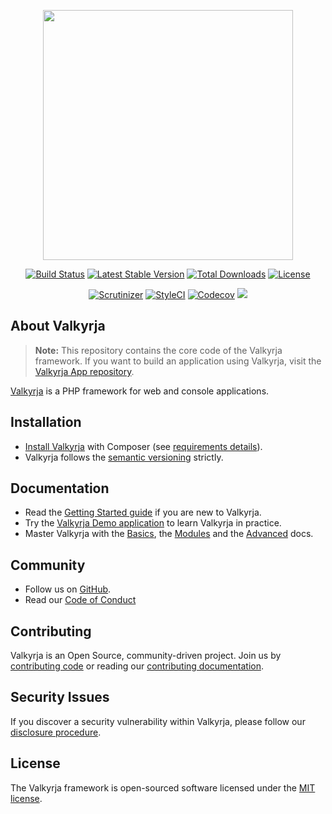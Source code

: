 <p align="center"><a href="https://valkyrja.io" target="_blank">
    <img src="https://i.imgur.com/bnZA2RT.png" width="400">
</a></p>
<p align="center">
    <a href="https://github.com/valkyrjaio/valkyrja/actions/workflows/php.yml"><img src="https://github.com/valkyrjaio/valkyrja/actions/workflows/php.yml/badge.svg" alt="Build Status"></a>
    <a href="https://packagist.org/packages/valkyrja/valkyrja"><img src="https://poser.pugx.org/valkyrja/valkyrja/v/stable.svg" alt="Latest Stable Version"></a>
    <a href="https://packagist.org/packages/valkyrja/valkyrja"><img src="https://poser.pugx.org/valkyrja/valkyrja/d/total.svg" alt="Total Downloads"></a>
    <a href="https://packagist.org/packages/valkyrja/valkyrja"><img src="https://poser.pugx.org/valkyrja/valkyrja/license.svg" alt="License"></a>
</p>
<p align="center">
    <!-- <a href="https://packagist.org/packages/valkyrja/valkyrja"><img src="https://poser.pugx.org/valkyrja/valkyrja/v/unstable" alt="Unstable Version"></a> -->
    <a href="https://scrutinizer-ci.com/g/valkyrjaio/valkyrja/"><img src="https://scrutinizer-ci.com/g/valkyrjaio/valkyrja/badges/quality-score.png?b=master" alt="Scrutinizer"></a>
    <a href="https://styleci.io/repos/304247237"><img src="https://styleci.io/repos/304247237/shield?branch=master&style=flat" alt="StyleCI"></a>
    <!-- <a href="https://coveralls.io/github/valkyrjaio/valkyrja?branch=master"><img src="https://coveralls.io/repos/github/valkyrjaio/valkyrja/badge.svg?branch=master" alt="Coverage Status" /></a> -->
    <a href="https://codecov.io/gh/valkyrjaio/valkyrja"><img src="https://codecov.io/gh/valkyrjaio/valkyrja/branch/master/graph/badge.svg" alt="Codecov" /></a>
    <a href="https://codeclimate.com/github/valkyrjaio/valkyrja/maintainability"><img src="https://api.codeclimate.com/v1/badges/189da2b7011afb23f518/maintainability" /></a>
</p>

About Valkyrja
------------

> **Note:** This repository contains the core code of the Valkyrja framework.
> If you want to build an application using Valkyrja, visit the [Valkyrja App repository][github app repo].

[Valkyrja][Valkyrja] is a PHP framework for web and console applications.

Installation
------------

* [Install Valkyrja][install] with Composer (see [requirements details][requirements]).
* Valkyrja follows the [semantic versioning][semantic versioning] strictly.

Documentation
-------------

* Read the [Getting Started guide][getting started] if you are new to Valkyrja.
* Try the [Valkyrja Demo application][github demo app repo] to learn Valkyrja in practice.
* Master Valkyrja with the [Basics][basics], the [Modules][modules]
  and the [Advanced][advanced] docs.

Community
---------

* Follow us on [GitHub][github main].
* Read our [Code of Conduct][code of conduct]

Contributing
------------

Valkyrja is an Open Source, community-driven project.
Join us by [contributing code][contribute code] or reading our [contributing documentation][contributing].

Security Issues
---------------

If you discover a security vulnerability within Valkyrja, please follow our
[disclosure procedure][security vulnerabilities].

License
---------------

The Valkyrja framework is open-sourced software licensed under the [MIT license][MIT license].

[Valkyrja]: https://valkyrja.io

[github main]: https://github.com/valkyrjaio

[github app repo]: https://github.com/valkyrjaio/application

[github demo app repo]: https://github.com/valkyrjaio/application

[docs]: ./docs

[getting started]: ./docs/getting-started

[install]: ./docs/getting-started/installation

[requirements]: ./docs/getting-started/requirements

[basics]: ./docs/basics

[best practices]: ./docs/basics/best-practices

[advanced]: ./docs/advanced

[modules]: ./docs/Modules

[contributing]: ./docs/contributing

[code of conduct]: ./docs/contributing/code-of-conduct

[contribute code]: ./docs/contributing/code

[security vulnerabilities]: ./docs/contributing/security-vulnerabilities

[semantic versioning]: https://semver.org/

[MIT license]: https://opensource.org/licenses/MIT
